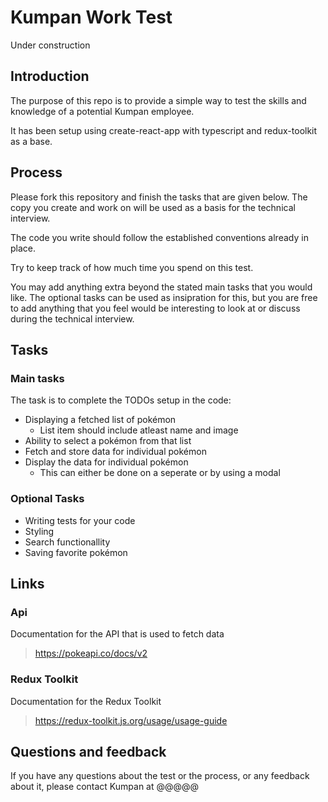 # Kumpan Work Test

Under construction

## Introduction

The purpose of this repo is to provide a simple way to test the skills and knowledge of a potential Kumpan employee.

It has been setup using create-react-app with typescript and redux-toolkit as a base.

## Process

Please fork this repository and finish the tasks that are given below. The copy you create and work on will be used as a basis for the technical interview.

The code you write should follow the established conventions already in place.

Try to keep track of how much time you spend on this test.

You may add anything extra beyond the stated main tasks that you would like. The optional tasks can be used as insipration for this, but you are free to add anything that you feel would be interesting to look at or discuss during the technical interview.

## Tasks

### Main tasks

The task is to complete the TODOs setup in the code:

- Displaying a fetched list of pokémon
  - List item should include atleast name and image
- Ability to select a pokémon from that list
- Fetch and store data for individual pokémon
- Display the data for individual pokémon
  - This can either be done on a seperate or by using a modal

### Optional Tasks

- Writing tests for your code
- Styling
- Search functionallity
- Saving favorite pokémon

## Links

### Api

Documentation for the API that is used to fetch data

> https://pokeapi.co/docs/v2

### Redux Toolkit

Documentation for the Redux Toolkit

> https://redux-toolkit.js.org/usage/usage-guide

## Questions and feedback

If you have any questions about the test or the process, or any feedback about it, please contact Kumpan at @@@@@
